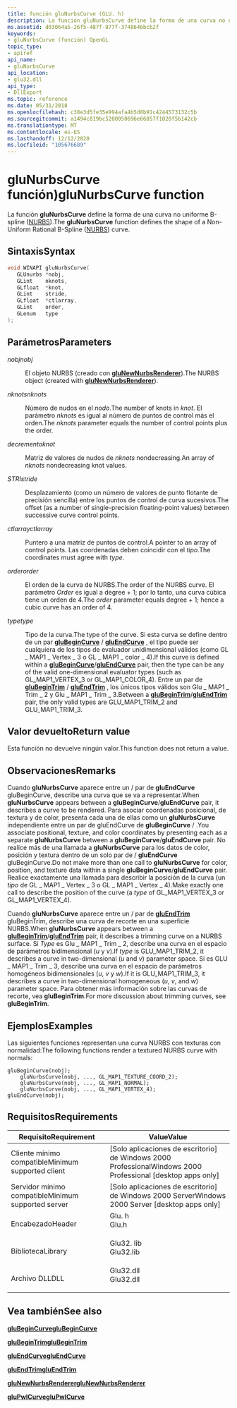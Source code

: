 ```yaml
---
title: función gluNurbsCurve (GLU. h)
description: La función gluNurbsCurve define la forma de una curva no uniforme B-spline (NURBS).
ms.assetid: d03064a5-26f5-487f-877f-3748646bcb2f
keywords:
- gluNurbsCurve (función) OpenGL
topic_type:
- apiref
api_name:
- gluNurbsCurve
api_location:
- glu32.dll
api_type:
- DllExport
ms.topic: reference
ms.date: 05/31/2018
ms.openlocfilehash: c38e3d5fe35e994afa4b5d8b91c4244573132c5b
ms.sourcegitcommit: a1494c819bc5200050696e66057f1020f5b142cb
ms.translationtype: MT
ms.contentlocale: es-ES
ms.lasthandoff: 12/12/2020
ms.locfileid: "105676689"
---
```

# <a name="glunurbscurve-function"></a><span data-ttu-id="092e5-104">gluNurbsCurve función)</span><span class="sxs-lookup"><span data-stu-id="092e5-104">gluNurbsCurve function</span></span>

<span data-ttu-id="092e5-105">La función **gluNurbsCurve** define la forma de una curva no uniforme B-spline ([NURBS](using-nurbs-curves-and-surfaces.md)).</span><span class="sxs-lookup"><span data-stu-id="092e5-105">The **gluNurbsCurve** function defines the shape of a Non-Uniform Rational B-Spline ([NURBS](using-nurbs-curves-and-surfaces.md)) curve.</span></span>

## <a name="syntax"></a><span data-ttu-id="092e5-106">Sintaxis</span><span class="sxs-lookup"><span data-stu-id="092e5-106">Syntax</span></span>


```C++
void WINAPI gluNurbsCurve(
   GLUnurbs *nobj,
   GLint    nknots,
   GLfloat  *knot,
   GLint    stride,
   GLfloat  *ctlarray,
   GLint    order,
   GLenum   type
);
```



## <a name="parameters"></a><span data-ttu-id="092e5-107">Parámetros</span><span class="sxs-lookup"><span data-stu-id="092e5-107">Parameters</span></span>

<dl> <dt>

<span data-ttu-id="092e5-108">*nobj*</span><span class="sxs-lookup"><span data-stu-id="092e5-108">*nobj*</span></span> 
</dt> <dd>

<span data-ttu-id="092e5-109">El objeto NURBS (creado con [**gluNewNurbsRenderer**](glunewnurbsrenderer.md)).</span><span class="sxs-lookup"><span data-stu-id="092e5-109">The NURBS object (created with [**gluNewNurbsRenderer**](glunewnurbsrenderer.md)).</span></span>

</dd> <dt>

<span data-ttu-id="092e5-110">*nknots*</span><span class="sxs-lookup"><span data-stu-id="092e5-110">*nknots*</span></span> 
</dt> <dd>

<span data-ttu-id="092e5-111">Número de nudos en el *nodo*.</span><span class="sxs-lookup"><span data-stu-id="092e5-111">The number of knots in *knot*.</span></span> <span data-ttu-id="092e5-112">El parámetro *nknots* es igual al número de puntos de control más el orden.</span><span class="sxs-lookup"><span data-stu-id="092e5-112">The *nknots* parameter equals the number of control points plus the order.</span></span>

</dd> <dt>

<span data-ttu-id="092e5-113">*decremento*</span><span class="sxs-lookup"><span data-stu-id="092e5-113">*knot*</span></span> 
</dt> <dd>

<span data-ttu-id="092e5-114">Matriz de valores de nudos de *nknots* nondecreasing.</span><span class="sxs-lookup"><span data-stu-id="092e5-114">An array of *nknots* nondecreasing knot values.</span></span>

</dd> <dt>

<span data-ttu-id="092e5-115">*STRI*</span><span class="sxs-lookup"><span data-stu-id="092e5-115">*stride*</span></span> 
</dt> <dd>

<span data-ttu-id="092e5-116">Desplazamiento (como un número de valores de punto flotante de precisión sencilla) entre los puntos de control de curva sucesivos.</span><span class="sxs-lookup"><span data-stu-id="092e5-116">The offset (as a number of single-precision floating-point values) between successive curve control points.</span></span>

</dd> <dt>

<span data-ttu-id="092e5-117">*ctlarray*</span><span class="sxs-lookup"><span data-stu-id="092e5-117">*ctlarray*</span></span> 
</dt> <dd>

<span data-ttu-id="092e5-118">Puntero a una matriz de puntos de control.</span><span class="sxs-lookup"><span data-stu-id="092e5-118">A pointer to an array of control points.</span></span> <span data-ttu-id="092e5-119">Las coordenadas deben coincidir con el *tipo*.</span><span class="sxs-lookup"><span data-stu-id="092e5-119">The coordinates must agree with *type*.</span></span>

</dd> <dt>

<span data-ttu-id="092e5-120">*order*</span><span class="sxs-lookup"><span data-stu-id="092e5-120">*order*</span></span> 
</dt> <dd>

<span data-ttu-id="092e5-121">El orden de la curva de NURBS.</span><span class="sxs-lookup"><span data-stu-id="092e5-121">The order of the NURBS curve.</span></span> <span data-ttu-id="092e5-122">El parámetro *Order* es igual a degree + 1; por lo tanto, una curva cúbica tiene un orden de 4.</span><span class="sxs-lookup"><span data-stu-id="092e5-122">The *order* parameter equals degree + 1; hence a cubic curve has an order of 4.</span></span>

</dd> <dt>

<span data-ttu-id="092e5-123">*type*</span><span class="sxs-lookup"><span data-stu-id="092e5-123">*type*</span></span> 
</dt> <dd>

<span data-ttu-id="092e5-124">Tipo de la curva.</span><span class="sxs-lookup"><span data-stu-id="092e5-124">The type of the curve.</span></span> <span data-ttu-id="092e5-125">Si esta curva se define dentro de un par [**gluBeginCurve**](glubegincurve.md) / [**gluEndCurve**](gluendcurve.md) , el tipo puede ser cualquiera de los tipos de evaluador unidimensional válidos (como GL \_ MAP1 \_ Vertex \_ 3 o GL \_ MAP1 \_ color \_ 4).</span><span class="sxs-lookup"><span data-stu-id="092e5-125">If this curve is defined within a [**gluBeginCurve**](glubegincurve.md)/[**gluEndCurve**](gluendcurve.md) pair, then the type can be any of the valid one-dimensional evaluator types (such as GL\_MAP1\_VERTEX\_3 or GL\_MAP1\_COLOR\_4).</span></span> <span data-ttu-id="092e5-126">Entre un par de [**gluBeginTrim**](glubegintrim.md) / [**gluEndTrim**](gluendtrim.md) , los únicos tipos válidos son Glu \_ MAP1 \_ Trim \_ 2 y Glu \_ MAP1 \_ Trim \_ 3.</span><span class="sxs-lookup"><span data-stu-id="092e5-126">Between a [**gluBeginTrim**](glubegintrim.md)/[**gluEndTrim**](gluendtrim.md) pair, the only valid types are GLU\_MAP1\_TRIM\_2 and GLU\_MAP1\_TRIM\_3.</span></span>

</dd> </dl>

## <a name="return-value"></a><span data-ttu-id="092e5-127">Valor devuelto</span><span class="sxs-lookup"><span data-stu-id="092e5-127">Return value</span></span>

<span data-ttu-id="092e5-128">Esta función no devuelve ningún valor.</span><span class="sxs-lookup"><span data-stu-id="092e5-128">This function does not return a value.</span></span>

## <a name="remarks"></a><span data-ttu-id="092e5-129">Observaciones</span><span class="sxs-lookup"><span data-stu-id="092e5-129">Remarks</span></span>

<span data-ttu-id="092e5-130">Cuando **gluNurbsCurve** aparece entre un  / par de **gluEndCurve** gluBeginCurve, describe una curva que se va a representar.</span><span class="sxs-lookup"><span data-stu-id="092e5-130">When **gluNurbsCurve** appears between a **gluBeginCurve**/**gluEndCurve** pair, it describes a curve to be rendered.</span></span> <span data-ttu-id="092e5-131">Para asociar coordenadas posicional, de textura y de color, presenta cada una de ellas como un **gluNurbsCurve** independiente entre un par de gluEndCurve de **gluBeginCurve** /  .</span><span class="sxs-lookup"><span data-stu-id="092e5-131">You associate positional, texture, and color coordinates by presenting each as a separate **gluNurbsCurve** between a **gluBeginCurve**/**gluEndCurve** pair.</span></span> <span data-ttu-id="092e5-132">No realice más de una llamada a **gluNurbsCurve** para los datos de color, posición y textura dentro de un solo par de  / **gluEndCurve** gluBeginCurve.</span><span class="sxs-lookup"><span data-stu-id="092e5-132">Do not make more than one call to **gluNurbsCurve** for color, position, and texture data within a single **gluBeginCurve**/**gluEndCurve** pair.</span></span> <span data-ttu-id="092e5-133">Realice exactamente una llamada para describir la posición de la curva (un *tipo* de GL \_ MAP1 \_ Vertex \_ 3 o GL \_ MAP1 \_ Vertex \_ 4).</span><span class="sxs-lookup"><span data-stu-id="092e5-133">Make exactly one call to describe the position of the curve (a *type* of GL\_MAP1\_VERTEX\_3 or GL\_MAP1\_VERTEX\_4).</span></span>

<span data-ttu-id="092e5-134">Cuando **gluNurbsCurve** aparece entre un [](glubegintrim.md) / par de [**gluEndTrim**](gluendtrim.md) gluBeginTrim, describe una curva de recorte en una superficie NURBS.</span><span class="sxs-lookup"><span data-stu-id="092e5-134">When **gluNurbsCurve** appears between a [**gluBeginTrim**](glubegintrim.md)/[**gluEndTrim**](gluendtrim.md) pair, it describes a trimming curve on a NURBS surface.</span></span> <span data-ttu-id="092e5-135">Si *Type* es Glu \_ MAP1 \_ Trim \_ 2, describe una curva en el espacio de parámetros bidimensional (*u* y *v*).</span><span class="sxs-lookup"><span data-stu-id="092e5-135">If *type* is GLU\_MAP1\_TRIM\_2, it describes a curve in two-dimensional (*u* and *v*) parameter space.</span></span> <span data-ttu-id="092e5-136">Si es GLU \_ MAP1 \_ Trim \_ 3, describe una curva en el espacio de parámetros homogéneos bidimensionales (*u*, *v* y *w*).</span><span class="sxs-lookup"><span data-stu-id="092e5-136">If it is GLU\_MAP1\_TRIM\_3, it describes a curve in two-dimensional homogeneous (*u*, *v*, and *w*) parameter space.</span></span> <span data-ttu-id="092e5-137">Para obtener más información sobre las curvas de recorte, vea **gluBeginTrim**.</span><span class="sxs-lookup"><span data-stu-id="092e5-137">For more discussion about trimming curves, see **gluBeginTrim**.</span></span>

## <a name="examples"></a><span data-ttu-id="092e5-138">Ejemplos</span><span class="sxs-lookup"><span data-stu-id="092e5-138">Examples</span></span>

<span data-ttu-id="092e5-139">Las siguientes funciones representan una curva NURBS con texturas con normalidad:</span><span class="sxs-lookup"><span data-stu-id="092e5-139">The following functions render a textured NURBS curve with normals:</span></span>

``` syntax
gluBeginCurve(nobj); 
    gluNurbsCurve(nobj, ..., GL_MAP1_TEXTURE_COORD_2); 
    gluNurbsCurve(nobj, ..., GL_MAP1_NORMAL); 
    gluNurbsCurve(nobj, ..., GL_MAP1_VERTEX_4);  
gluEndCurve(nobj); 
```

## <a name="requirements"></a><span data-ttu-id="092e5-140">Requisitos</span><span class="sxs-lookup"><span data-stu-id="092e5-140">Requirements</span></span>



| <span data-ttu-id="092e5-141">Requisito</span><span class="sxs-lookup"><span data-stu-id="092e5-141">Requirement</span></span> | <span data-ttu-id="092e5-142">Value</span><span class="sxs-lookup"><span data-stu-id="092e5-142">Value</span></span> |
|-------------------------------------|--------------------------------------------------------------------------------------|
| <span data-ttu-id="092e5-143">Cliente mínimo compatible</span><span class="sxs-lookup"><span data-stu-id="092e5-143">Minimum supported client</span></span><br/> | <span data-ttu-id="092e5-144">\[Solo aplicaciones de escritorio\] de Windows 2000 Professional</span><span class="sxs-lookup"><span data-stu-id="092e5-144">Windows 2000 Professional \[desktop apps only\]</span></span><br/>                           |
| <span data-ttu-id="092e5-145">Servidor mínimo compatible</span><span class="sxs-lookup"><span data-stu-id="092e5-145">Minimum supported server</span></span><br/> | <span data-ttu-id="092e5-146">\[Solo aplicaciones de escritorio\] de Windows 2000 Server</span><span class="sxs-lookup"><span data-stu-id="092e5-146">Windows 2000 Server \[desktop apps only\]</span></span><br/>                                 |
| <span data-ttu-id="092e5-147">Encabezado</span><span class="sxs-lookup"><span data-stu-id="092e5-147">Header</span></span><br/>                   | <dl> <span data-ttu-id="092e5-148"><dt>Glu. h</dt></span><span class="sxs-lookup"><span data-stu-id="092e5-148"><dt>Glu.h</dt></span></span> </dl>     |
| <span data-ttu-id="092e5-149">Biblioteca</span><span class="sxs-lookup"><span data-stu-id="092e5-149">Library</span></span><br/>                  | <dl> <span data-ttu-id="092e5-150"><dt>Glu32. lib</dt></span><span class="sxs-lookup"><span data-stu-id="092e5-150"><dt>Glu32.lib</dt></span></span> </dl> |
| <span data-ttu-id="092e5-151">Archivo DLL</span><span class="sxs-lookup"><span data-stu-id="092e5-151">DLL</span></span><br/>                      | <dl> <span data-ttu-id="092e5-152"><dt>Glu32.dll</dt></span><span class="sxs-lookup"><span data-stu-id="092e5-152"><dt>Glu32.dll</dt></span></span> </dl> |



## <a name="see-also"></a><span data-ttu-id="092e5-153">Vea también</span><span class="sxs-lookup"><span data-stu-id="092e5-153">See also</span></span>

<dl> <dt>

[<span data-ttu-id="092e5-154">**gluBeginCurve**</span><span class="sxs-lookup"><span data-stu-id="092e5-154">**gluBeginCurve**</span></span>](glubegincurve.md)
</dt> <dt>

[<span data-ttu-id="092e5-155">**gluBeginTrim**</span><span class="sxs-lookup"><span data-stu-id="092e5-155">**gluBeginTrim**</span></span>](glubegintrim.md)
</dt> <dt>

[<span data-ttu-id="092e5-156">**gluEndCurve**</span><span class="sxs-lookup"><span data-stu-id="092e5-156">**gluEndCurve**</span></span>](gluendcurve.md)
</dt> <dt>

[<span data-ttu-id="092e5-157">**gluEndTrim**</span><span class="sxs-lookup"><span data-stu-id="092e5-157">**gluEndTrim**</span></span>](gluendtrim.md)
</dt> <dt>

[<span data-ttu-id="092e5-158">**gluNewNurbsRenderer**</span><span class="sxs-lookup"><span data-stu-id="092e5-158">**gluNewNurbsRenderer**</span></span>](glunewnurbsrenderer.md)
</dt> <dt>

[<span data-ttu-id="092e5-159">**gluPwlCurve**</span><span class="sxs-lookup"><span data-stu-id="092e5-159">**gluPwlCurve**</span></span>](glupwlcurve.md)
</dt> </dl>

 

 





